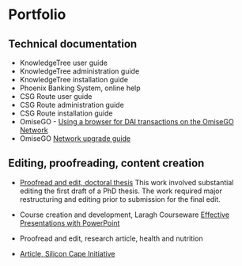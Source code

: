 

# Portfolio

## Technical documentation
* KnowledgeTree user guide
* KnowledgeTree administration guide
* KnowledgeTree installation guide
* Phoenix Banking System, online help
* CSG Route user guide
* CSG Route administration guide
* CSG Route installation guide
* OmiseGO - [Using a browser for DAI transactions on the OmiseGO Network](https://github.com/omisego/dev-portal/blob/master/guides/dai_transaction_from_browser.md)
* OmiseGO [Network upgrade guide](https://github.com/omisego/plasma-upgrade-scripts)


## Editing, proofreading, content creation

* [Proofread and edit, doctoral thesis](http://uir.unisa.ac.za/bitstream/handle/10500/22282/thesis_kark_m.pdf?sequence=1&isAllowed=y)
This work involved substantial editing the first draft of a PhD thesis. The work required major restructuring and editing prior to submission for the final edit.

* Course creation and development, Laragh Courseware [Effective Presentations with PowerPoint](http://www.laragh.com/about/products/create-effective-presentations/)

* Proofread and edit, research article, health and nutrition

* [Article, Silicon Cape Initiative](https://www.siliconcape.com/tech4africa-2011-rewards-innovation/)
